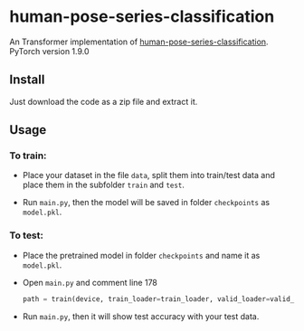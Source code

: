 # human-pose-series-classification

An Transformer implementation of <a href="https://github.com/Wedding33/Classification-of-human-posture">human-pose-series-classification</a>.
PyTorch version 1.9.0

## Install

Just download the code as a zip file and extract it.

## Usage

### To train:

- Place your dataset in the file `data`, split them into train/test data and place them in the subfolder `train` and `test`.

- Run `main.py`, then the model will be saved in folder `checkpoints` as `model.pkl`.

### To test:

- Place the pretrained model in folder `checkpoints` and name it as `model.pkl`.

- Open `main.py` and comment line 178

  ```python
  path = train(device, train_loader=train_loader, valid_loader=valid_loader, epochs=epochs)
  ```

- Run `main.py`, then it will show test accuracy with your test data.
